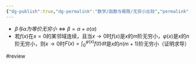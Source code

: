 ```yaml
---
{"dg-publish":true,"dg-permalink":"数学/函数与极限/无穷小比较","permalink":"/数学/函数与极限/无穷小比较/","dgHomeLink":true,"dgPassFrontmatter":false}
---
```




- $\beta 与 \alpha 为等价无穷小\Leftrightarrow \beta=\alpha+o(\alpha)$
- 若$f(x)$在$x=0$的某邻域连续，且当$x\rightarrow{0}$时$f(x)$是$x$的$m$阶无穷小，$\varphi(x)$是$x$的$n$阶无穷小，则$x\rightarrow 0$时$F(x)=\int_{0}^{\varphi(x)}  f(t) \mathrm{d}t$是$x$的$n(m+1)$阶无穷小（证明求导）

#review
